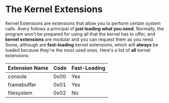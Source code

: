 # The Kernel Extensions
Kernel Extensions are extensions that allow you to perform certain system calls. Avery follows a principal of **just loading what you need**. Normally, the program won't be prepared for using all that the kernel has to offer, and **kernel extensions** are modular and you can request them as you need. Some, although are **fast-loading** kernel extensions, which will **always** be loaded because they're the most used ones. Here's a list of **all** kernel extensions:

| Extension Name | Code | Fast-Loading |
| -------------- | ---- | ------------ |
| console   | 0x00 | Yes           |
| framebuffer        | 0x01 | Yes          |
| filesystem | 0x02 | No |